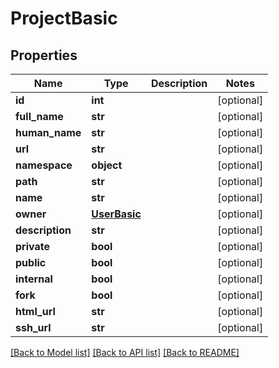 # ProjectBasic

## Properties
Name | Type | Description | Notes
------------ | ------------- | ------------- | -------------
**id** | **int** |  | [optional] 
**full_name** | **str** |  | [optional] 
**human_name** | **str** |  | [optional] 
**url** | **str** |  | [optional] 
**namespace** | **object** |  | [optional] 
**path** | **str** |  | [optional] 
**name** | **str** |  | [optional] 
**owner** | [**UserBasic**](UserBasic.md) |  | [optional] 
**description** | **str** |  | [optional] 
**private** | **bool** |  | [optional] 
**public** | **bool** |  | [optional] 
**internal** | **bool** |  | [optional] 
**fork** | **bool** |  | [optional] 
**html_url** | **str** |  | [optional] 
**ssh_url** | **str** |  | [optional] 

[[Back to Model list]](../README.md#documentation-for-models) [[Back to API list]](../README.md#documentation-for-api-endpoints) [[Back to README]](../README.md)

